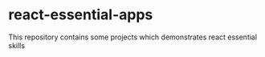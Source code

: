 # react-essential-apps
This repository contains some projects which demonstrates react essential skills
